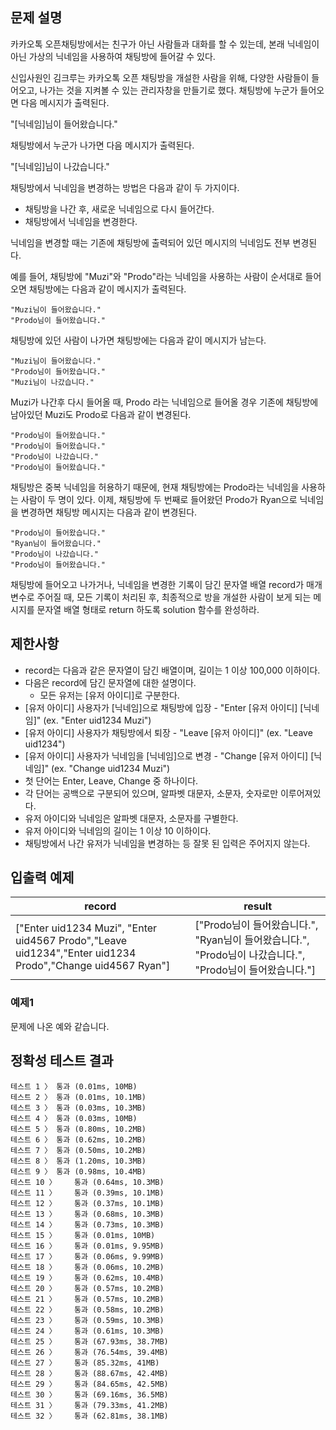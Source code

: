 ## 문제 설명

카카오톡 오픈채팅방에서는 친구가 아닌 사람들과 대화를 할 수 있는데, 본래 닉네임이 아닌 가상의 닉네임을 사용하여 채팅방에 들어갈 수 있다.

신입사원인 김크루는 카카오톡 오픈 채팅방을 개설한 사람을 위해, 다양한 사람들이 들어오고, 나가는 것을 지켜볼 수 있는 관리자창을 만들기로 했다. 채팅방에 누군가 들어오면 다음 메시지가 출력된다.

"[닉네임]님이 들어왔습니다."

채팅방에서 누군가 나가면 다음 메시지가 출력된다.

"[닉네임]님이 나갔습니다."

채팅방에서 닉네임을 변경하는 방법은 다음과 같이 두 가지이다.

- 채팅방을 나간 후, 새로운 닉네임으로 다시 들어간다.
- 채팅방에서 닉네임을 변경한다.

닉네임을 변경할 때는 기존에 채팅방에 출력되어 있던 메시지의 닉네임도 전부 변경된다.

예를 들어, 채팅방에 "Muzi"와 "Prodo"라는 닉네임을 사용하는 사람이 순서대로 들어오면 채팅방에는 다음과 같이 메시지가 출력된다.
```
"Muzi님이 들어왔습니다."
"Prodo님이 들어왔습니다."
```
채팅방에 있던 사람이 나가면 채팅방에는 다음과 같이 메시지가 남는다.
```
"Muzi님이 들어왔습니다."
"Prodo님이 들어왔습니다."
"Muzi님이 나갔습니다."
```
Muzi가 나간후 다시 들어올 때, Prodo 라는 닉네임으로 들어올 경우 기존에 채팅방에 남아있던 Muzi도 Prodo로 다음과 같이 변경된다.
```
"Prodo님이 들어왔습니다."
"Prodo님이 들어왔습니다."
"Prodo님이 나갔습니다."
"Prodo님이 들어왔습니다."
```
채팅방은 중복 닉네임을 허용하기 때문에, 현재 채팅방에는 Prodo라는 닉네임을 사용하는 사람이 두 명이 있다. 이제, 채팅방에 두 번째로 들어왔던 Prodo가 Ryan으로 닉네임을 변경하면 채팅방 메시지는 다음과 같이 변경된다.
```
"Prodo님이 들어왔습니다."
"Ryan님이 들어왔습니다."
"Prodo님이 나갔습니다."
"Prodo님이 들어왔습니다."
```
채팅방에 들어오고 나가거나, 닉네임을 변경한 기록이 담긴 문자열 배열 record가 매개변수로 주어질 때, 모든 기록이 처리된 후, 최종적으로 방을 개설한 사람이 보게 되는 메시지를 문자열 배열 형태로 return 하도록 solution 함수를 완성하라.



## 제한사항
- record는 다음과 같은 문자열이 담긴 배열이며, 길이는 1 이상 100,000 이하이다.
- 다음은 record에 담긴 문자열에 대한 설명이다.
  - 모든 유저는 [유저 아이디]로 구분한다.
- [유저 아이디] 사용자가 [닉네임]으로 채팅방에 입장 - "Enter [유저 아이디] [닉네임]" (ex. "Enter uid1234 Muzi")
- [유저 아이디] 사용자가 채팅방에서 퇴장 - "Leave [유저 아이디]" (ex. "Leave uid1234")
- [유저 아이디] 사용자가 닉네임을 [닉네임]으로 변경 - "Change [유저 아이디] [닉네임]" (ex. "Change uid1234 Muzi")
- 첫 단어는 Enter, Leave, Change 중 하나이다.
- 각 단어는 공백으로 구분되어 있으며, 알파벳 대문자, 소문자, 숫자로만 이루어져있다.
- 유저 아이디와 닉네임은 알파벳 대문자, 소문자를 구별한다.
- 유저 아이디와 닉네임의 길이는 1 이상 10 이하이다.
- 채팅방에서 나간 유저가 닉네임을 변경하는 등 잘못 된 입력은 주어지지 않는다.

## 입출력 예제

|record|result|
|------|------|
|["Enter uid1234 Muzi", "Enter uid4567 Prodo","Leave uid1234","Enter uid1234 Prodo","Change uid4567 Ryan"]|["Prodo님이 들어왔습니다.", "Ryan님이 들어왔습니다.", "Prodo님이 나갔습니다.", "Prodo님이 들어왔습니다."]

### 예제1

문제에 나온 예와 같습니다.

## 정확성 테스트 결과
```
테스트 1 〉	통과 (0.01ms, 10MB)
테스트 2 〉	통과 (0.01ms, 10.1MB)
테스트 3 〉	통과 (0.03ms, 10.3MB)
테스트 4 〉	통과 (0.03ms, 10MB)
테스트 5 〉	통과 (0.80ms, 10.2MB)
테스트 6 〉	통과 (0.62ms, 10.2MB)
테스트 7 〉	통과 (0.50ms, 10.2MB)
테스트 8 〉	통과 (1.20ms, 10.3MB)
테스트 9 〉	통과 (0.98ms, 10.4MB)
테스트 10 〉	통과 (0.64ms, 10.3MB)
테스트 11 〉	통과 (0.39ms, 10.1MB)
테스트 12 〉	통과 (0.37ms, 10.1MB)
테스트 13 〉	통과 (0.68ms, 10.3MB)
테스트 14 〉	통과 (0.73ms, 10.3MB)
테스트 15 〉	통과 (0.01ms, 10MB)
테스트 16 〉	통과 (0.01ms, 9.95MB)
테스트 17 〉	통과 (0.06ms, 9.99MB)
테스트 18 〉	통과 (0.06ms, 10.2MB)
테스트 19 〉	통과 (0.62ms, 10.4MB)
테스트 20 〉	통과 (0.57ms, 10.2MB)
테스트 21 〉	통과 (0.57ms, 10.2MB)
테스트 22 〉	통과 (0.58ms, 10.2MB)
테스트 23 〉	통과 (0.59ms, 10.3MB)
테스트 24 〉	통과 (0.61ms, 10.3MB)
테스트 25 〉	통과 (67.93ms, 38.7MB)
테스트 26 〉	통과 (76.54ms, 39.4MB)
테스트 27 〉	통과 (85.32ms, 41MB)
테스트 28 〉	통과 (88.67ms, 42.4MB)
테스트 29 〉	통과 (84.65ms, 42.5MB)
테스트 30 〉	통과 (69.16ms, 36.5MB)
테스트 31 〉	통과 (79.33ms, 41.2MB)
테스트 32 〉	통과 (62.81ms, 38.1MB)
```